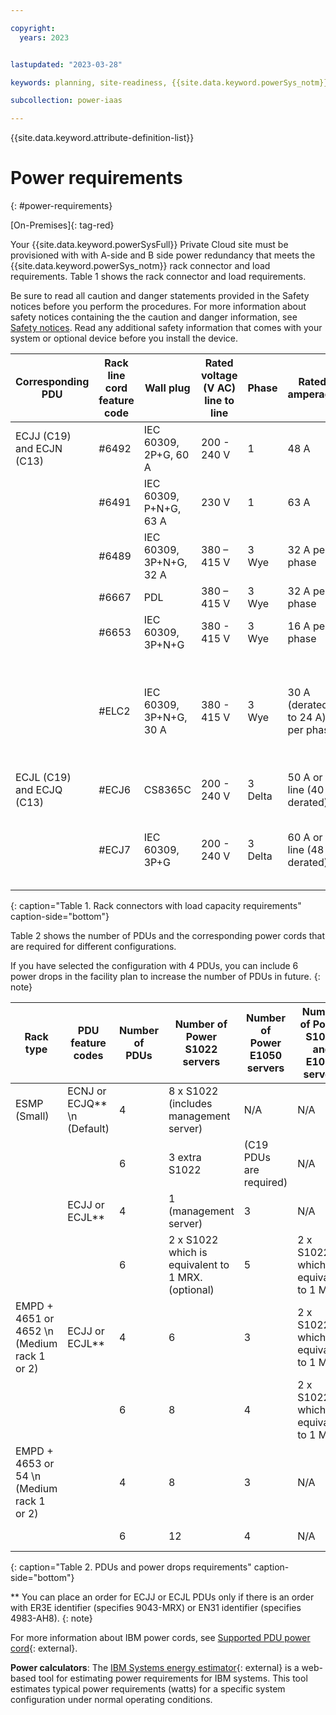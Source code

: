 ```yaml
---

copyright:
  years: 2023


lastupdated: "2023-03-28"

keywords: planning, site-readiness, {{site.data.keyword.powerSys_notm}}, private cloud, power requirement, power

subcollection: power-iaas

---
```


{{site.data.keyword.attribute-definition-list}}

# Power requirements
{: #power-requirements}

[On-Premises]{: tag-red}

Your {{site.data.keyword.powerSysFull}} Private Cloud site must be provisioned with with A-side and B side power redundancy that meets the {{site.data.keyword.powerSys_notm}} rack connector and load requirements. Table 1 shows the rack connector and load requirements.

Be sure to read all caution and danger statements provided in the Safety notices before you perform the procedures. For more information about safety notices containing the the caution and danger information, see [Safety notices](/docs-draft/power-iaas?topic=power-iaas-safety-notices). Read any additional safety information that comes with your system or optional device before you install the device.


| Corresponding PDU| Rack line cord feature code | Wall plug      | Rated voltage (V AC) line to line | Phase   | Rated amperage | Location |
| ------ | ------ | ------ | ------ | ------ | ------ | ------ |
| ECJJ (C19) and ECJN (C13) | #6492 | IEC 60309, 2P+G, 60 A  | 200 - 240 V |   1   | 48 A          | US, Canada, Latin America(LA), and Japan |
|         | #6491 | IEC 60309, P+N+G, 63 A | 230 V           |   1   | 63 A          | EMEA |
|         | #6489 | IEC 60309, 3P+N+G, 32 A | 380 – 415 V    |   3 Wye   | 32 A per phase | Europe, Middle East, and Asia (EMEA) |
|         | #6667 | PDL                 | 380 – 415 V      |   3 Wye   | 32 A per phase | Australia and New Zealand |
|         | #6653 | IEC 60309, 3P+N+G   | 380 - 415 V    | 3 Wye | 16 A per phase     | Switzerland |
|         | #ELC2 | IEC 60309, 3P+N+G, 30 A | 380 - 415 V   | 3 Wye | 30 A (derated to 24 A) per phase | United States, Canada, Mexico, and Japan (European Style Power for US type countries) |
| ECJL (C19) and ECJQ (C13) | #ECJ6 | CS8365C | 200 - 240 V | 3 Delta | 50 A or line (40 A derated) | United States, Canada |
|         | #ECJ7 | IEC 60309, 3P+G | 200 - 240 V | 3 Delta | 60 A or line (48 A derated) | United States, Canada, Latin America, and Japan |
{: caption="Table 1. Rack connectors with load capacity requirements" caption-side="bottom"}


<!--Table 2 shows the single-phase rack power requirements.

| Specification                           | North America                                        | EMEA |
| Input normal voltage                    | 200 - 208, 240 V ac                                        | 220 - 240 V ac |
| Frequency                               | 50 or 60 Hz plus or minus 3 Hz                       | 50 or 60 Hz plus or minus 3 Hz |
| Line load current                       | 60 A plug (48 A derated) \n #6492                             | 63A  \n #6491|
| Power connection (from the PDU of the rack) | IEC 60309 2P+E (60 A plug (48 A derated)) \n **(IBM 6491)** | IEC 60309, P+N+G \n **(IBM 6492)** |
| PDUs/Power Circuits                     | Four to six (two to three redundant pairs)                           | Four to six (two to three redundant pairs) |
| Power requirement at site               | * Four to six single-phase circuits \n * Each rack requires four to six drops. | * Four or six single-phase circuits \n * Each rack requires four or six drops. |
| Power cord length                       | 14 ft                                                 | 4.3 m |-->


<!--{: caption="Table 2. Single-phase rack power requirements" caption-side="bottom"}-->


<!--Table 3 shows the three-phase rack power requirements.

| Specification                           | North America                                        | EMEA |
| Input normal voltage  (line-to-line)                    | 200 - 208, 240 V ac                                        | 380 - 415 V ac |
| Frequency                               | 50 or 60 Hz plus or minus 3 Hz                       | 50 or 60 Hz plus or minus 3 Hz |
| Line load current                       | 50 or 60 A (three-phase delta) \n #ECJ6 or #ECJ7 \n 30A (three-phase wye) \n #ELC2                                                  | 16A \n #6653 \n 32A \n #6489 or #6667 |
| Power connection (from the PDU of the rack) | IEC 60309 3P+G (60 A plug (48 A derated)) \n **(IBM  (ECJ7/EPTP/EPTL))** | IEC 60309, 3P+N+G \n **(IBM 6489)** |
| PDUs/Power Circuits                     | Four or six (two redundant pairs)                           | Four or six (two redundant pairs) |
| Power requirement at site               | * Four or six single-phase circuits.   \n * Each rack requires four or six drops. | * Four or six single-phase circuits.   \n  * Each rack requires four or six drops. |
| Power cord length                       | 14 ft                                                 | 4.3 m |-->


<!--{: caption="Table 3. Three-phase rack power requirements" caption-side="bottom"}-->



Table 2 shows the number of PDUs and the corresponding power cords that are required for different configurations.

If you have selected the configuration with 4 PDUs, you can include 6 power drops in the facility plan to increase the number of PDUs in future.
{: note}

| Rack type | PDU feature codes | Number of PDUs | Number of Power S1022 servers | Number of Power E1050 servers | Number of Power S1022 and E1050 servers | Number of Power E1080 servers \n (no mixing) |
| ------ | ------ | ------ | ------ | ------ | ------ | ------ |
| ESMP (Small) | ECNJ or ECJQ** \n (Default) | 4 | 8 x S1022 (includes management server)  | N/A   | N/A | N/A  |
|   |  | 6 | 3 extra S1022 |  (C19 PDUs are required) | N/A |  N/A |
|   |  ECJJ or ECJL** | 4  | 1 (management server)  | 3  | N/A | N/A |
|   |   |  6  | 2 x S1022 which is equivalent to 1 MRX. (optional) |  5 | 2 x S1022 which is equivalent to 1 MRX. | N/A |
| EMPD + 4651 or 4652 \n (Medium rack 1 or 2) | ECJJ or ECJL** | 4  | 6  | 3  | 2 x S1022 which is equivalent to 1 MRX. | 1x2 enclosures |
|   |   | 6 | 8 |  4 | 2 x S1022 which is equivalent to 1 MRX. | N/A |
| EMPD + 4653 or 54 \n (Medium rack 1 or 2) |  | 4  | 8  | 3  | N/A | 1x2 enclosures  |
|  |  | 6 |  12 |  4 | N/A |  2x2 enclosures |
{: caption="Table 2. PDUs and power drops requirements" caption-side="bottom"}

** You can place an order for ECJJ or ECJL PDUs only if there is an order with ER3E identifier (specifies 9043-MRX) or EN31 identifier (specifies 4983-AH8).
{: note}

For more information about IBM power cords, see [Supported PDU power cord](https://www.ibm.com/docs/en/power9/0009-ESS?topic=pr-supported-pdu-power-cords){: external}.


**Power calculators**: The [IBM Systems energy estimator](https://see.c8f8f055.public.multi-containers.ibm.com){: external} is a web-based tool for estimating power requirements for IBM systems. This tool estimates typical power requirements (watts) for a specific system configuration under normal operating conditions.
